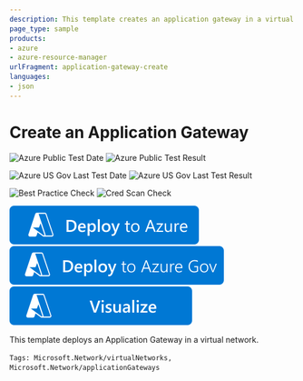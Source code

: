 ```yaml
---
description: This template creates an application gateway in a virtual network and sets up load balancing rules for any number of virtual machines
page_type: sample
products:
- azure
- azure-resource-manager
urlFragment: application-gateway-create
languages:
- json
---
```

# Create an Application Gateway

![Azure Public Test Date](https://azurequickstartsservice.blob.core.windows.net/badges/quickstarts/microsoft.network/application-gateway-create/PublicLastTestDate.svg)
![Azure Public Test Result](https://azurequickstartsservice.blob.core.windows.net/badges/quickstarts/microsoft.network/application-gateway-create/PublicDeployment.svg)

![Azure US Gov Last Test Date](https://azurequickstartsservice.blob.core.windows.net/badges/quickstarts/microsoft.network/application-gateway-create/FairfaxLastTestDate.svg)
![Azure US Gov Last Test Result](https://azurequickstartsservice.blob.core.windows.net/badges/quickstarts/microsoft.network/application-gateway-create/FairfaxDeployment.svg)

![Best Practice Check](https://azurequickstartsservice.blob.core.windows.net/badges/quickstarts/microsoft.network/application-gateway-create/BestPracticeResult.svg)
![Cred Scan Check](https://azurequickstartsservice.blob.core.windows.net/badges/quickstarts/microsoft.network/application-gateway-create/CredScanResult.svg)

[![Deploy To Azure](https://raw.githubusercontent.com/Azure/azure-quickstart-templates/master/1-CONTRIBUTION-GUIDE/images/deploytoazure.svg?sanitize=true)](https://portal.azure.com/#create/Microsoft.Template/uri/https%3A%2F%2Fraw.githubusercontent.com%2FAzure%2Fazure-quickstart-templates%2Fmaster%2Fquickstarts%2Fmicrosoft.network%2Fapplication-gateway-create%2Fazuredeploy.json)
[![Deploy To Azure US Gov](https://raw.githubusercontent.com/Azure/azure-quickstart-templates/master/1-CONTRIBUTION-GUIDE/images/deploytoazuregov.svg?sanitize=true)](https://portal.azure.us/#create/Microsoft.Template/uri/https%3A%2F%2Fraw.githubusercontent.com%2FAzure%2Fazure-quickstart-templates%2Fmaster%2Fquickstarts%2Fmicrosoft.network%2Fapplication-gateway-create%2Fazuredeploy.json)
[![Visualize](https://raw.githubusercontent.com/Azure/azure-quickstart-templates/master/1-CONTRIBUTION-GUIDE/images/visualizebutton.svg?sanitize=true)](http://armviz.io/#/?load=https%3A%2F%2Fraw.githubusercontent.com%2FAzure%2Fazure-quickstart-templates%2Fmaster%2Fquickstarts%2Fmicrosoft.network%2Fapplication-gateway-create%2Fazuredeploy.json)

This template deploys an Application Gateway in a virtual network.

`Tags: Microsoft.Network/virtualNetworks, Microsoft.Network/applicationGateways`
